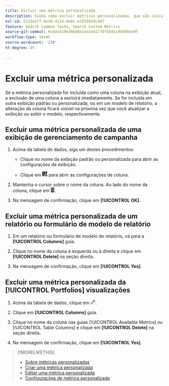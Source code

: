 ```yaml
---
title: Excluir uma métrica personalizada
description: Saiba como excluir métricas personalizadas, que são calculadas a partir das métricas padrão.
exl-id: 531da1f7-6e20-4124-9e8c-e1816929c4d7
feature: Search Common Tasks, Search Custom Metrics
source-git-commit: 9c4dcb19e386d8e1eea541776f5b92c9d500ae9f
workflow-type: tm+mt
source-wordcount: '239'
ht-degree: 0%

---
```


# Excluir uma métrica personalizada

Se a métrica personalizada for incluída como uma coluna na exibição atual, a exclusão de uma coluna a excluirá imediatamente. Se for incluída em outra exibição padrão ou personalizada, ou em um modelo de relatório, a alteração da coluna ficará visível na próxima vez que você atualizar a exibição ou exibir o modelo, respectivamente.

## Excluir uma métrica personalizada de uma exibição de gerenciamento de campanha

1. Acima da tabela de dados, siga um destes procedimentos:

   * Clique no nome da exibição padrão ou personalizada para abrir as configurações de exibição.

   * Clique em ![Colunas personalizadas](/help/search-social-commerce/assets/custom-columns.png "Colunas personalizadas") para abrir as configurações de coluna.

1. Mantenha o cursor sobre o nome da coluna. Ao lado do nome da coluna, clique em ![Excluir](/help/search-social-commerce/assets/delete.png "Excluir").

1. Na mensagem de confirmação, clique em **[!UICONTROL OK]**.

## Excluir uma métrica personalizada de um relatório ou formulário de modelo de relatório

1. Em um relatório ou formulário de modelo de relatório, vá para a **[!UICONTROL Columns]** guia.

1. Clique no nome da coluna à esquerda ou à direita e clique em **[!UICONTROL Delete]** na seção direita.

1. Na mensagem de confirmação, clique em **[!UICONTROL Yes]**.

## Excluir uma métrica personalizada da [!UICONTROL Portfolios] visualizações

1. Acima da tabela de dados, clique em ![Editar Modo de Exibição Selecionado](/help/search-social-commerce/assets/view-settings.png "Editar Modo de Exibição Selecionado").

1. Clique em **[!UICONTROL Columns]** guia.

1. Clique no nome da coluna nas guias [!UICONTROL Available Metrics] ou [!UICONTROL Table Columns] e clique em **[!UICONTROL Delete]** na seção direita.

1. Na mensagem de confirmação, clique em **[!UICONTROL Yes]**.

>[!MORELIKETHIS]
>
>* [Sobre métricas personalizadas](custom-metric-about.md)
>* [Criar uma métrica personalizada](custom-metric-create.md)
>* [Editar uma métrica personalizada](custom-metric-edit.md)
>* [Configurações de métrica personalizada](custom-metric-settings.md)
